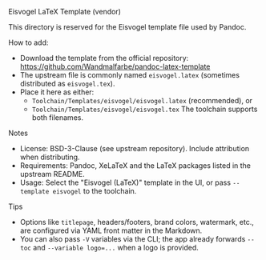 Eisvogel LaTeX Template (vendor)

This directory is reserved for the Eisvogel template file used by Pandoc.

How to add:
- Download the template from the official repository: https://github.com/Wandmalfarbe/pandoc-latex-template
- The upstream file is commonly named `eisvogel.latex` (sometimes distributed as `eisvogel.tex`).
- Place it here as either:
  - `Toolchain/Templates/eisvogel/eisvogel.latex` (recommended), or
  - `Toolchain/Templates/eisvogel/eisvogel.tex`
  The toolchain supports both filenames.

Notes
- License: BSD-3-Clause (see upstream repository). Include attribution when distributing.
- Requirements: Pandoc, XeLaTeX and the LaTeX packages listed in the upstream README.
- Usage: Select the "Eisvogel (LaTeX)" template in the UI, or pass `--template eisvogel` to the toolchain.

Tips
- Options like `titlepage`, headers/footers, brand colors, watermark, etc., are configured via YAML front matter in the Markdown.
- You can also pass `-V` variables via the CLI; the app already forwards `--toc` and `--variable logo=...` when a logo is provided.

